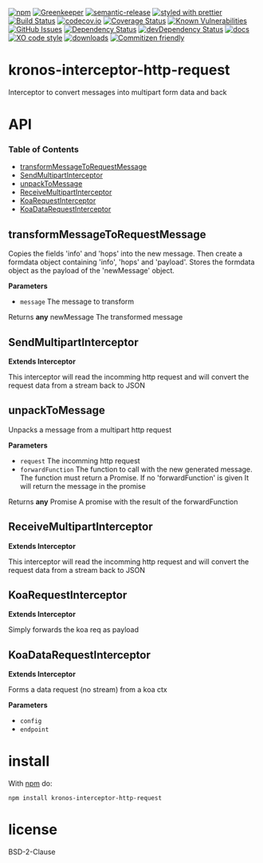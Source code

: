 [![npm](https://img.shields.io/npm/v/kronos-interceptor-http-request.svg)](https://www.npmjs.com/package/kronos-interceptor-http-request)
[![Greenkeeper](https://badges.greenkeeper.io/Kronos-Integration/kronos-interceptor-http-request.svg)](https://greenkeeper.io/)
[![semantic-release](https://img.shields.io/badge/%20%20%F0%9F%93%A6%F0%9F%9A%80-semantic--release-e10079.svg)](https://github.com/Kronos-Integration/kronos-interceptor-http-request)
[![styled with prettier](https://img.shields.io/badge/styled_with-prettier-ff69b4.svg)](https://github.com/prettier/prettier)
[![Build Status](https://secure.travis-ci.org/Kronos-Integration/kronos-interceptor-http-request.png)](http://travis-ci.org/Kronos-Integration/kronos-interceptor-http-request)
[![codecov.io](http://codecov.io/github/Kronos-Integration/kronos-interceptor-http-request/coverage.svg?branch=master)](http://codecov.io/github/Kronos-Integration/kronos-interceptor-http-request?branch=master)
[![Coverage Status](https://coveralls.io/repos/Kronos-Integration/kronos-interceptor-http-request/badge.svg)](https://coveralls.io/r/Kronos-Integration/kronos-interceptor-http-request)
[![Known Vulnerabilities](https://snyk.io/test/github/Kronos-Integration/kronos-interceptor-http-request/badge.svg)](https://snyk.io/test/github/Kronos-Integration/kronos-interceptor-http-request)
[![GitHub Issues](https://img.shields.io/github/issues/Kronos-Integration/kronos-interceptor-http-request.svg?style=flat-square)](https://github.com/Kronos-Integration/kronos-interceptor-http-request/issues)
[![Dependency Status](https://david-dm.org/Kronos-Integration/kronos-interceptor-http-request.svg)](https://david-dm.org/Kronos-Integration/kronos-interceptor-http-request)
[![devDependency Status](https://david-dm.org/Kronos-Integration/kronos-interceptor-http-request/dev-status.svg)](https://david-dm.org/Kronos-Integration/kronos-interceptor-http-request#info=devDependencies)
[![docs](http://inch-ci.org/github/Kronos-Integration/kronos-interceptor-http-request.svg?branch=master)](http://inch-ci.org/github/Kronos-Integration/kronos-interceptor-http-request)
[![XO code style](https://img.shields.io/badge/code_style-XO-5ed9c7.svg)](https://github.com/sindresorhus/xo)
[![downloads](http://img.shields.io/npm/dm/kronos-interceptor-http-request.svg?style=flat-square)](https://npmjs.org/package/kronos-interceptor-http-request)
[![Commitizen friendly](https://img.shields.io/badge/commitizen-friendly-brightgreen.svg)](http://commitizen.github.io/cz-cli/)

# kronos-interceptor-http-request

Interceptor to convert messages into multipart form data and back

# API

<!-- Generated by documentation.js. Update this documentation by updating the source code. -->

### Table of Contents

-   [transformMessageToRequestMessage](#transformmessagetorequestmessage)
-   [SendMultipartInterceptor](#sendmultipartinterceptor)
-   [unpackToMessage](#unpacktomessage)
-   [ReceiveMultipartInterceptor](#receivemultipartinterceptor)
-   [KoaRequestInterceptor](#koarequestinterceptor)
-   [KoaDataRequestInterceptor](#koadatarequestinterceptor)

## transformMessageToRequestMessage

Copies the fields 'info' and 'hops' into the new message.
Then create a formdata object containing 'info', 'hops' and 'payload'.
Stores the formdata object as the payload of the 'newMessage' object.

**Parameters**

-   `message`  The message to transform

Returns **any** newMessage The transformed message

## SendMultipartInterceptor

**Extends Interceptor**

This interceptor will read the incomming http request and will convert the
request data from a stream back to JSON

## unpackToMessage

Unpacks a message from a multipart http request

**Parameters**

-   `request`  The incomming http request
-   `forwardFunction`  The function to call with the new generated message.
           The function must return a Promise. If no 'forwardFunction' is given
           It will return the message in the promise

Returns **any** Promise A promise with the result of the forwardFunction

## ReceiveMultipartInterceptor

**Extends Interceptor**

This interceptor will read the incomming http request and will convert the
request data from a stream back to JSON

## KoaRequestInterceptor

**Extends Interceptor**

Simply forwards the koa req as payload

## KoaDataRequestInterceptor

**Extends Interceptor**

Forms a data request (no stream) from a koa ctx

**Parameters**

-   `config`  
-   `endpoint`  

# install

With [npm](http://npmjs.org) do:

```shell
npm install kronos-interceptor-http-request
```

# license

BSD-2-Clause
